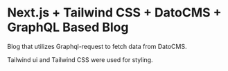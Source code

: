 # Next.js + Tailwind CSS + DatoCMS + GraphQL Based Blog

Blog that utilizes Graphql-request to fetch data from DatoCMS.

Tailwind ui and Tailwind CSS were used for styling.



